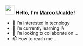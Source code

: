 ### <img src="https://media.giphy.com/media/hvRJCLFzcasrR4ia7z/giphy.gif" width="30px"> Hello, I'm [Marco Ugalde](https://www.diogorodrigues.dev/about)!


- 👀 I’m interested in tecnology 
- 🌱 I’m currently learning IA
- 💞️ I’m looking to collaborate on ...
- 📫 How to reach me ...

<!---
krauserx/krauserx is a ✨ special ✨ repository because its `README.md` (this file) appears on your GitHub profile.
You can click the Preview link to take a look at your changes.
--->
